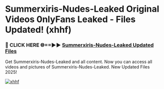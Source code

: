 # Summerxiris-Nudes-Leaked Original Videos 0nlyFans Leaked - Files Updated! (xhhf)

<h3>🔴 CLICK HERE 🌐==►► <a href="https://tinyurl.com/4mcuefdz" rel="nofollow">Summerxiris-Nudes-Leaked Updated Files</a></h3>

Get Summerxiris-Nudes-Leaked and all content. Now you can access all videos and pictures of Summerxiris-Nudes-Leaked. New Updated Files 2025!

[![xhhf](https://i.imgur.com/StAQSOY.gif)](https://tinyurl.com/4mcuefdz)
